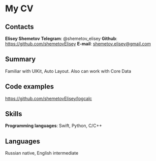 # My CV

## Contacts
**Elisey Shemetov**
**Telegram**: @shemetov_elisey
**Github**: https://github.com/shemetovElisey
**E-mail**: shemetov.elisey@gmail.com

## Summary
Familiar with UIKit, Auto Layout. Also can work with Core Data

## Code examples
https://github.com/shemetovElisey/logcalc

## Skills
**Programming languages**: Swift, Python, C/C++

## Languages
Russian native, English intermediate
